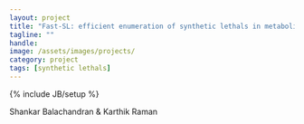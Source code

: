 ```yaml
---
layout: project
title: "Fast-SL: efficient enumeration of synthetic lethals in metabolic networks"
tagline: ""
handle: 
image: /assets/images/projects/
category: project
tags: [synthetic lethals]
---
```

{% include JB/setup %}

Shankar Balachandran & Karthik Raman